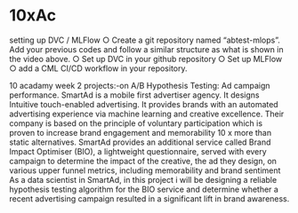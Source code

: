 # 10xAc  

setting up
DVC / MLFlow
○ Create a git repository named “abtest-mlops”. Add your previous codes and follow a similar structure as what is shown in the video above.
○ Set up DVC in your github repository
○ Set up MLFlow
○ add a CML CI/CD workflow in your repository.


10 acadamy week 2 projects:-on A/B Hypothesis Testing: Ad campaign performance.
SmartAd is a mobile first advertiser agency. It designs Intuitive touch-enabled advertising. It provides brands with an automated advertising experience via machine learning and creative excellence. Their company is based on the principle of voluntary participation which is proven to increase brand engagement and memorability 10 x more than static alternatives. SmartAd provides an additional service called Brand Impact Optimiser (BIO), a lightweight questionnaire, served with every campaign to determine the impact of the creative, the ad they design, on various upper funnel metrics, including memorability and brand sentiment As a data scientist in SmartAd, in this project i will be designing a reliable hypothesis testing algorithm for the BIO service and determine whether a recent advertising campaign resulted in a significant lift in brand awareness.




 